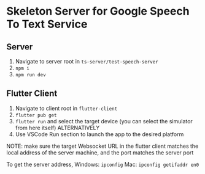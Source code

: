 # Skeleton Server for Google Speech To Text Service

## Server
1. Navigate to server root in `ts-server/test-speech-server`
2. `npm i`
3. `npm run dev`

## Flutter Client
1. Navigate to client root in `flutter-client`
2. `flutter pub get`
3. `flutter run` and select the target device (you can select the simulator from here itself)
ALTERNATIVELY
3. Use VSCode Run section to launch the app to the desired platform

NOTE: make sure the target Websocket URL in the flutter client matches the local address of the server machine, and the port matches the server port

To get the server address,
Windows: `ipconfig`
Mac: `ipconfig getifaddr en0`

